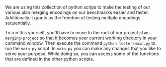 We are using this collection of python scrips to make the testing of our various plan merging encodings on our benchmarks easier and faster.
Additionally it grants us the freedom of testing multiple encodings sequentially.

To run this yourself, you'll have to move to the root of our project `plan-merging-project` so that it becomes your current working directory in your command window.
Then execute the command `python tester/main.py` to run the `main.py` script.
In `main.py` you can make any changes that you like to serve your purpose. While doing so, you can access some of the functions that are defined in the other python scripts.
